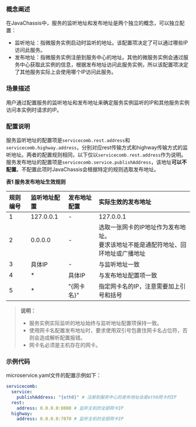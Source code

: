 ### 概念阐述

在JavaChassis中，服务的监听地址和发布地址是两个独立的概念，可以独立配置：

* 监听地址：指微服务实例启动时监听的地址。该配置项决定了可以通过哪些IP访问此服务。
* 发布地址：指微服务实例注册到服务中心的地址。其他的微服务实例会通过服务中心获取此实例的信息，根据发布地址访问此服务实例，所以该配置项决定了其他服务实际上会使用哪个IP访问此服务。

### 场景描述

用户通过配置服务的监听地址和发布地址来确定服务实例监听的IP和其他服务实例访问本实例时请求的IP。

### 配置说明

服务监听地址的配置项是`servicecomb.rest.address`和`servicecomb.highway.address`，分别对应rest传输方式和highway传输方式的监听地址。两者的配置规则相同，以下仅以`servicecomb.rest.address`作为说明。  
服务发布地址的配置项是`servicecomb.service.publishAddress`，该地址**可以不配置**。不配置此项时JavaChassis会根据特定的规则选取发布地址。

**表1 服务发布地址生效规则**

| 规则编号 | 监听地址配置 | 发布地址配置 | 实际生效的发布地址 |
| :--- | :--- | :--- | :--- |
| 1 | 127.0.0.1 | - | 127.0.0.1 |
| 2 | 0.0.0.0 | - | 选取一张网卡的IP地址作为发布地址。<br/>要求该地址不能是通配符地址、回环地址或广播地址 |
| 3 | 具体IP | - | 与监听地址一致 |
| 4 | * | 具体IP | 与发布地址配置项一致 |
| 5 | * | "{网卡名}" | 指定网卡名的IP，注意需要加上引号和括号 |

> **说明：**
> - 服务实例实际监听的地址始终与监听地址配置项保持一致。
> - 使用网卡名配置发布地址时，要求使用双引号包裹住网卡名占位符，否则会造成解析配置报错。
> - 网卡名必须是主机存在的网卡。

### 示例代码

microservice.yaml文件的配置示例如下：
```yaml
servicecomb:
  service:
    publishAddress: "{eth0}" # 注册到服务中心的发布地址会是eth0网卡的IP
  rest:
    address: 0.0.0.0:8080 # 监听主机的全部网卡IP
  highway:
    address: 0.0.0.0:7070 # 监听主机的全部网卡IP
```